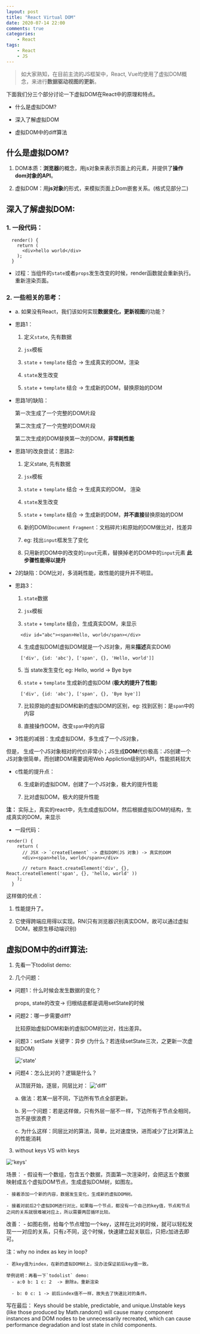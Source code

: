 ```yaml
---
layout: post
title: "React Virtual DOM"
date: 2020-07-14 22:00
comments: true
categories:
    - React
tags:
    - React
    - JS
---
```


> 如大家熟知，在目前主流的JS框架中，React, Vue均使用了虚拟DOM概念，来进行**数据驱动视图的更新**。

下面我们分三个部分讨论一下虚拟DOM在React中的原理和特点。

- 什么是虚拟DOM?

- 深入了解虚拟DOM

- 虚拟DOM中的diff算法
  
<!-- more -->

## 什么是虚拟DOM?

1. DOM本质：**浏览器**的概念，用js对象来表示页面上的元素，并提供了**操作dom对象的API**。

2. 虚拟DOM：用**js对象**的形式，来模拟页面上Dom嵌套关系。(格式见部分二)

## 深入了解虚拟DOM:

### 1. 一段代码：

```
  render() {
    return (
      <div>hello world</div>
    );
  }
```

- 过程：当组件的`state`或者`props`发生改变的时候，render函数就会重新执行。重新渲染页面。

### 2. 一些相关的思考：

- a. 如果没有React，我们该如何实现**数据变化，更新视图**的功能？

- 思路1： 
  1. 定义`state`, 先有数据

  2. `jsx`模板

  3. `state` + `template`  结合 -> 生成真实的DOM，渲染

  4. `state`发生改变

  5. `state` + `template` 结合 -> 生成新的DOM，替换原始的DOM

- 思路1的缺陷：

  第一次生成了一个完整的DOM片段

  第二次生成了一个完整的DOM片段

  第二次生成的DOM替换第一次的DOM，**非常耗性能**

- 思路1的改良尝试：思路2:

  1. 定义state, 先有数据

  2. `jsx`模板

  3. `state` + `template` 结合 -> 生成真实的DOM， 渲染

  4. `state`发生改变

  5. `state` + `template` 结合 -> 生成新的DOM，**并不直接**替换原始的DOM

  6. 新的DOM(`Document Fragment`：文档碎片)和原始的DOM做比对，找差异

  7. eg: 找出`input`框发生了变化

  8. 只用新的DOM中的改变的`input`元素，替换掉老的DOM中的`input`元素 **此步骤性能得以提升**

- 2的缺陷：DOM比对，多消耗性能，故性能的提升并不明显。

- 思路3：

  1. `state`数据

  2. `jsx`模板

  3. `state` + `template` 结合，生成真实DOM，来显示
  
  ```
    <div id="abc"><span>Hello, world</span></div>
  ```
  
  4. 生成虚拟DOM(虚拟DOM就是一个JS对象，用来**描述**真实DOM)
  
  ```
    ['div', {id: 'abc'}, ['span', {}, 'Hello, world']]
  ```

  5. 当 state发生变化 eg: Hello, world -> Bye bye

  6. `state` + `template` 生成新的虚拟DOM (**极大的提升了性能**)

  ```
    ['div', {id: 'abc'}, ['span', {}, 'Bye bye']]
  ```

  7. 比较原始的虚拟DOM和新的虚拟DOM的区别，eg: 找到区别：是`span`中的内容

  8. 直接操作DOM，改变`span`中的内容

- 3性能的减弱：生成虚拟DOM，多生成了一个JS对象，

但是， 生成一个JS对象相对的代价非常小；JS生成**DOM**代价极高：JS创建一个JS对象很简单，而创建DOM需要调用Web Appliction级别的API，性能损耗较大

- c性能的提升点： 

  6. 生成新的虚拟DOM，创建了一个JS对象，极大的提升性能

  7. 比对虚拟DOM，极大的提升性能

**注：** 实际上，真实的react中，先生成虚拟DOM，然后根据虚拟DOM的结构，生成真实的DOM，来显示


- 一段代码：

```
render() {
    return (
      // JSX -> `createElement` -> 虚拟DOM(JS 对象) -> 真实的DOM
      <div><span>hello, world</span></div>

      // return React.createElement('div', {}, React.createElement('span', {}, 'hello, world' ))
    );
  }
```

这样做的优点：

1. 性能提升了。

2. 它使得跨端应用得以实现。RN(只有浏览器识别真实DOM，故可以通过虚拟DOM，被原生移动端识别)

## 虚拟DOM中的diff算法:

1. 先看一下todolist demo:

2. 几个问题：

- 问题1：什么时候会发生数据的变化？
  
  props, state的改变-> 归根结底都是调用setState的时候

- 问题2：哪一步需要diff? 

  比较原始虚拟DOM和新的虚拟DOM的比对，找出差异。

- 问题3：setSate 关键字：异步 (为什么？若连续setState三次，之更新一次虚拟DOM)

  !['state'](/assets/image/reactState.jpg)

- 问题4：怎么比对的？逻辑是什么？

  从顶层开始，逐层，同层比对：
  !['diff'](/assets/image/reactDiff.jpg)

  a. 做法：若某一层不同，下边所有节点全部更新。

  b. 另一个问题：若是这样做，只有外层一层不一样，下边所有子节点全相同，岂不是很浪费？

  c. 为什么这样：同层比对的算法，简单，比对速度快，进而减少了比对算法上的性能消耗

3. without keys VS with keys

  !['keys'](/assets/image/reactKeys.jpg)

  场景：
    - 假设有一个数组，包含五个数据，页面第一次渲染时，会把这五个数据映射成五个虚拟DOM节点，生成虚拟DOM树，如图左。

    - 接着添加一个新的内容，数据发生变化，生成新的虚拟DOM树。

    - 接着对前后2个虚拟DOM进行对比，如果每一个节点，都没有一个自己的key值，节点和节点之间的关系就很难被对应上，所以需要两层循环比较。
  
  改善：
    - 如图右侧，给每个节点增加一个key，这样在比对的时候，就可以轻松发现一一对应的关系，只有`z`不同，这个时候，快速建立起关联后，只把`z`加进去即可。

  注：why no index as key in loop?

    - 若key值为index，在新的虚拟DOM树上，没办法保证前后key值一致。

    举例说明：再看一下`todolist` demo:
      - a:0 b: 1 c: 2  -> 删除a，重新渲染

      - b: 0 c: 1 -> 前后index值不一样，故失去了快速比对的条件。
  
写在最后：
Keys should be stable, predictable, and unique.Unstable keys (like those produced by Math.random() will cause many component instances and DOM nodes to be unnecessarily recreated, which can cause performance degradation and lost state in child components.